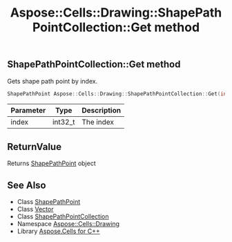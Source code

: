 ﻿---
title: Aspose::Cells::Drawing::ShapePathPointCollection::Get method
linktitle: Get
second_title: Aspose.Cells for C++ API Reference
description: 'Aspose::Cells::Drawing::ShapePathPointCollection::Get method. Gets shape path point by index in C++.'
type: docs
weight: 600
url: /cpp/aspose.cells.drawing/shapepathpointcollection/get/
---
## ShapePathPointCollection::Get method


Gets shape path point by index.

```cpp
ShapePathPoint Aspose::Cells::Drawing::ShapePathPointCollection::Get(int32_t index)
```


| Parameter | Type | Description |
| --- | --- | --- |
| index | int32_t | The index |

## ReturnValue

Returns [ShapePathPoint](../../shapepathpoint/) object

## See Also

* Class [ShapePathPoint](../../shapepathpoint/)
* Class [Vector](../../../aspose.cells/vector/)
* Class [ShapePathPointCollection](../)
* Namespace [Aspose::Cells::Drawing](../../)
* Library [Aspose.Cells for C++](../../../)
